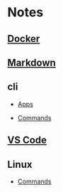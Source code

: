 # Notes

## [Docker](./docker/docker.md)

## [Markdown](./markdown/markdown.md)

## cli

- [Apps](./cli/apps.md)

- [Commands](./cli/cmd.md)

## [VS Code](./vscode/vscode.md)

## Linux

- [Commands](./linux/cmd.md)
